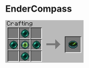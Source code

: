 EnderCompass
============
![Ender Compass Crafting Recipe](/src/main/resources/assets/endercompass/textures/gui/logo.png)
